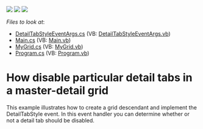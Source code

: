 <!-- default badges list -->
![](https://img.shields.io/endpoint?url=https://codecentral.devexpress.com/api/v1/VersionRange/128624972/10.2.8%2B)
[![](https://img.shields.io/badge/Open_in_DevExpress_Support_Center-FF7200?style=flat-square&logo=DevExpress&logoColor=white)](https://supportcenter.devexpress.com/ticket/details/E3334)
[![](https://img.shields.io/badge/📖_How_to_use_DevExpress_Examples-e9f6fc?style=flat-square)](https://docs.devexpress.com/GeneralInformation/403183)
<!-- default badges end -->
<!-- default file list -->
*Files to look at*:

* [DetailTabStyleEventArgs.cs](./CS/WindowsApplication3/DetailTabStyleEventArgs.cs) (VB: [DetailTabStyleEventArgs.vb](./VB/WindowsApplication3/DetailTabStyleEventArgs.vb))
* [Main.cs](./CS/WindowsApplication3/Main.cs) (VB: [Main.vb](./VB/WindowsApplication3/Main.vb))
* [MyGrid.cs](./CS/WindowsApplication3/MyGrid.cs) (VB: [MyGrid.vb](./VB/WindowsApplication3/MyGrid.vb))
* [Program.cs](./CS/WindowsApplication3/Program.cs) (VB: [Program.vb](./VB/WindowsApplication3/Program.vb))
<!-- default file list end -->
# How disable particular detail tabs in a master-detail grid


<p>This example illustrates how to create a grid descendant and implement the DetailTabStyle event. In this event handler you can determine whether or not a detail tab should be disabled. </p>

<br/>


